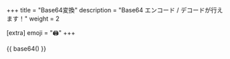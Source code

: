 +++
title = "Base64変換"
description = "Base64 エンコード / デコードが行えます！"
weight = 2

[extra]
emoji = "🖨️"
+++

{{ base64() }}
